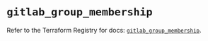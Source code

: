 # `gitlab_group_membership`

Refer to the Terraform Registry for docs: [`gitlab_group_membership`](https://registry.terraform.io/providers/gitlabhq/gitlab/17.6.1/docs/resources/group_membership).
